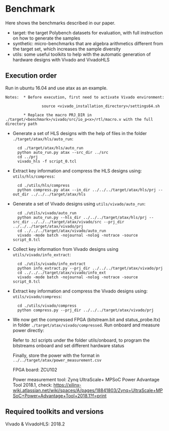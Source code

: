 # Benchmark
Here shows the benchmarks described in our paper. 

- target: the target Polybench datasets for evaluation, with full instruction on how to generate the samples
- synthetic: micro-benchmarks that are algebra arithmetics different from the target set, which increases the sample diversity
- utils: some useful toolkits to help with the automatic generation of hardware designs with Vivado and VivadoHLS

## Execution order

Run in ubuntu 16.04 and use atax as an example.

```
Notes:  * Before execution, first need to activate Vivado environment: 

                source <vivado_installation_directory>/settings64.sh

        * Replace the macro PRJ_DIR in ./target/<benchmark>/vivado/src/io_p<x>/rtl/macro.v with the full directory path
```

- Generate a set of HLS designs with the help of files in the folder `./target/atax/hls/auto_run`:

        cd ./target/atax/hls/auto_run
        python auto_run.py atax --src_dir ../src
        cd ../prj
        vivado_hls -f script_0.tcl


- Extract key information and compress the HLS designs using: `utils/hls/compress`:

        cd ./utils/hls/compress
        python compress.py atax --in_dir ../../../target/atax/hls/prj --out_dir ../../../target/atax/hls

- Generate a set of Vivado designs using `utils/vivado/auto_run`:

        cd ./utils/vivado/auto_run
        python auto_run.py --hls_dir ../../../target/atax/hls/prj --src_dir ../../../target/atax/vivado/src --prj_dir ../../../target/atax/vivado/prj
        cd ../../../target/atax/vivado/auto_run
        vivado -mode batch -nojournal -nolog -notrace -source script_0.tcl

- Collect key information from Vivado designs using `utils/vivado/info_extract`:

        cd ./utils/vivado/info_extract
        python info_extract.py --prj_dir ../../../target/atax/vivado/prj
        cd ../../../target/atax/vivado/info_ext
        vivado -mode batch -nojournal -nolog -notrace -source script_0.tcl

- Extract key information and compress the Vivado designs using: `utils/vivado/compress`:

        cd ./utils/vivado/compress
        python compress.py --prj_dir ../../../target/atax/vivado/prj

- We now get the compressed FPGA (bitstream.bit and status_probe.ltx) in folder `./target/atax/vivado/compressed`. Run onboard and measure power directly:

    Refer to .tcl scripts under the folder utils/onboard, to program the bitstreams onboard and set different hardware status

    Finally, store the power with the format in `../../target/atax/power_measurement.csv`

    FPGA board: ZCU102

    Power measurement tool: Zynq UltraScale+ MPSoC Power Advantage Tool 2018.1, check: https://xilinx-wiki.atlassian.net/wiki/spaces/A/pages/18841803/Zynq+UltraScale+MPSoC+Power+Advantage+Tool+2018.1?f=print
    
## Required toolkits and versions

   Vivado & VivadoHLS: 2018.2